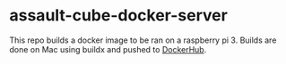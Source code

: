 # assault-cube-docker-server

This repo builds a docker image to be ran on a raspberry pi 3.
Builds are done on Mac using buildx and pushed to [DockerHub](https://hub.docker.com/r/dp19/assaultcube-server).
